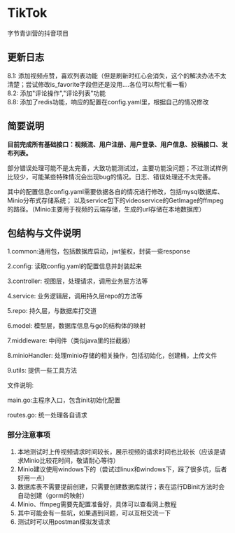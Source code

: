 
# TikTok
字节青训营的抖音项目

## 更新日志
8.1: 添加视频点赞，喜欢列表功能（但是刷新时红心会消失，这个的解决办法不太清楚；尝试修改is_favorite字段但还是没用....各位可以帮忙看一看）\
8.2: 添加"评论操作","评论列表"功能 \
8.8: 添加了redis功能，响应的配置在config.yaml里，根据自己的情况修改

## 简要说明
**目前完成所有基础接口：视频流、用户注册、用户登录、用户信息、投稿接口、发布列表。**

部分错误处理可能不是太完善，大致功能测试过，主要功能没问题；不过测试样例比较少，可能某些特殊情况会出现bug的情况。日志、错误处理还不太完善。

其中的配置信息config.yaml需要依据各自的情况进行修改，包括mysql数据库、Minio分布式存储系统； 以及service包下的videoservice的GetImage的ffmpeg的路径。（Minio主要用于视频的云端存储，生成的url存储在本地数据库）


## 包结构与文件说明
1.common:通用包，包括数据库启动，jwt鉴权，封装一些response

2.config: 读取config.yaml的配置信息并封装起来

3.controller: 视图层，处理请求，调用业务层方法等

4.service: 业务逻辑层，调用持久层repo的方法等

5.repo: 持久层，与数据库打交道

6.model: 模型层，数据库信息与go的结构体的映射

7.middleware: 中间件（类似java里的拦截器）

8.minioHandler: 处理minio存储的相关操作，包括初始化，创建桶，上传文件

9.utils: 提供一些工具方法

文件说明:

main.go:主程序入口，包含init初始化配置

routes.go: 统一处理各自请求


### 部分注意事项
1. 本地测试时上传视频请求时间较长，展示视频的请求时间也比较长（应该是请求Minio比较花时间，敬请耐心等待）
2. Minio建议使用windows下的（尝试过linux和windows下，踩了很多坑，后者好用一点）
3. 数据库表不需要提前创建，只需要创建数据库就行；表在运行DBinit方法时会自动创建（gorm的映射）
4. Minio、ffmpeg需要先配置准备好，具体可以查看网上教程
5. 其中可能会有一些坑，如果遇到问题，可以互相交流一下
6. 测试时可以用postman模拟发请求
